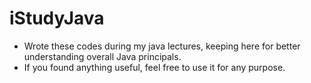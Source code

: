 # iStudyJava
- Wrote these codes during my java lectures, keeping here for better understanding overall Java principals.
- If you found anything useful, feel free to use it for any purpose.
